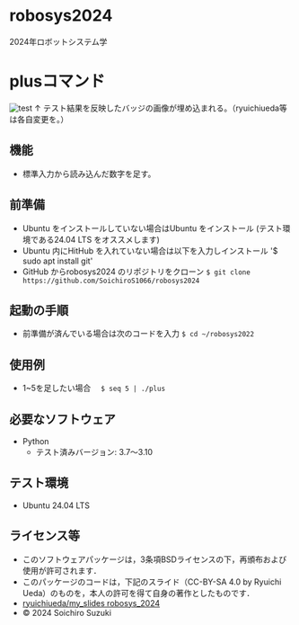 # robosys2024
2024年ロボットシステム学

# plusコマンド
![test](https://github.com/SoichiroS1066/robosys2024/actions/workflows/test.yml/badge.svg)
↑ テスト結果を反映したバッジの画像が埋め込まれる。（ryuichiueda等は各自変更を。）

## 機能
- 標準入力から読み込んだ数字を足す。

## 前準備
- Ubuntu をインストールしていない場合はUbuntu をインストール (テスト環境である24.04 LTS をオススメします)
- Ubuntu 内にHitHub を入れていない場合は以下を入力しインストール
'$ sudo apt install git'
- GitHub からrobosys2024 のリポジトリをクローン
`$ git clone https://github.com/SoichiroS1066/robosys2024`

## 起動の手順
- 前準備が済んでいる場合は次のコードを入力
`$ cd ~/robosys2022`

## 使用例
- 1~5を足したい場合
　`$ seq 5 | ./plus`

## 必要なソフトウェア
- Python
  - テスト済みバージョン: 3.7〜3.10

## テスト環境
- Ubuntu 24.04 LTS

## ライセンス等
- このソフトウェアパッケージは，3条項BSDライセンスの下，再頒布および使用が許可されます．
- このパッケージのコードは，下記のスライド（CC-BY-SA 4.0 by Ryuichi Ueda）のものを，本人の許可を得て自身の著作としたものです．
- [ryuichiueda/my_slides robosys_2024](https://github.com/ryuichiueda/my_slides/tree/master/robosys_2024)
- © 2024 Soichiro Suzuki
